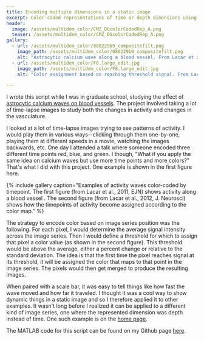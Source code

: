 ```yaml
---
title: Encoding multiple dimensions in a static image
excerpt: Color-coded representations of time or depth dimensions using MATLAB.
header:
  image: /assets/multidem_color/CMZ_DGcolorCodedRep_A.png
  teaser: /assets/multidem_color/CMZ_DGcolorCodedRep_A.png
gallery:
  - url: /assets/multidem_color/080229b9_compositefilt.png
    image_path: /assets/multidem_color/080229b9_compositefilt.png
    alt: "Astrocytic calcium wave along a blood vessel. From Lacar et al., 2011, EJN." 
  - url: /assets/multidem_color/F8.large_edit.jpg
    image_path: /assets/multidem_color/F8.large_edit.jpg
    alt: "Color assignment based on reaching threshold signal. From Lacar et al., 2012, J. Neurosci."

---
```


I wrote this script while I was in graduate school, studying the effect of [astrocytic calcium waves on blood vessels](https://www.ncbi.nlm.nih.gov/pmc/articles/pmid/22098557/). The project involved taking a lot of time-lapse images to study both the changes in activity and changes in the vasculature.

I looked at a lot of time-lapse images trying to see patterns of activity. I would play them in various ways--clicking through them one-by-one, playing them at different speeds in a movie, watching the images backwards, etc. One day I attended a talk where someone encoded three different time points red, blue, and green. I though, "What if you apply the same idea on calcium waves but use more time points and more colors?" That's what I did with this project. One example is shown in the first figure here.

{% include gallery caption="Examples of activity waves color-coded by timepoint. The first figure (from Lacar et al., 2011, EJN) shows activity along a blood vessel . The second figure (from Lacar et al., 2012, J. Neurosci) shows how the timepoints of activity become assigned according to the color map." %}

The strategy to encode color based on image series position was the following. For each pixel, I would determine the average signal intensity across the image series. Then I would define a threshold for which to assign that pixel a color value (as shown in the second figure). This threshold would be above the average, either a percent change or relative to the standard deviation. The idea is that the first time the pixel reaches signal at its threshold, it will be assigned the color that maps to that point in the image series. The pixels would then get merged to produce the resulting images.

When paired with a scale bar, it was easy to tell things like how fast the wave moved and how far it traveled. I thought it was a cool way to show dynamic things in a static image and so I therefore applied it to other examples. It wasn't long before I realized it can be applied to a different kind of image series, one where the represented dimension was depth instead of time. One such example is on the [home page](https://benslack19.github.io/).

The MATLAB code for this script can be found on my Github page [here](https://github.com/benslack19/multidim-color-representation).

